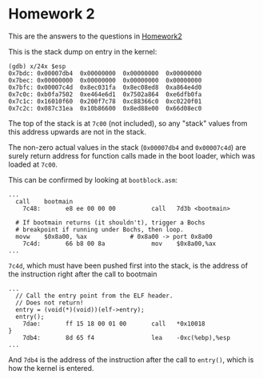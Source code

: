 # Homework 2

This are the answers to the questions in [Homework2](https://pdos.csail.mit.edu/6.828/2011/homework/xv6-intro.html)


This is the stack dump on entry in the kernel:
```
(gdb) x/24x $esp
0x7bdc:	0x00007db4	0x00000000	0x00000000	0x00000000
0x7bec:	0x00000000	0x00000000	0x00000000	0x00000000
0x7bfc:	0x00007c4d	0x8ec031fa	0x8ec08ed8	0xa864e4d0
0x7c0c:	0xb0fa7502	0xe464e6d1	0x7502a864	0xe6dfb0fa
0x7c1c:	0x16010f60	0x200f7c78	0xc88366c0	0xc0220f01
0x7c2c:	0x087c31ea	0x10b86600	0x8ed88e00	0x66d08ec0
```

The top of the stack is at ```7c00``` (not included), so any "stack" values from this address upwards are not in the stack.

The non-zero actual values in the stack (```0x00007db4``` and ```0x00007c4d```) are surely return address for function calls made in the boot loader, which was loaded at ```7c00```.

This can be confirmed by looking at ```bootblock.asm```:
```
...
  call    bootmain
    7c48:       e8 ee 00 00 00          call   7d3b <bootmain>

  # If bootmain returns (it shouldn't), trigger a Bochs
  # breakpoint if running under Bochs, then loop.
  movw    $0x8a00, %ax            # 0x8a00 -> port 0x8a00
    7c4d:       66 b8 00 8a             mov    $0x8a00,%ax
...
```
```7c4d```, which must have been pushed first into the stack, is the address of the instruction right after the call to bootmain
```
...
  // Call the entry point from the ELF header.
  // Does not return!
  entry = (void(*)(void))(elf->entry);
  entry();
    7dae:       ff 15 18 00 01 00       call   *0x10018
}
    7db4:       8d 65 f4                lea    -0xc(%ebp),%esp
...
```
And ```7db4``` is the address of the instruction after the call to ```entry()```, which is how the kernel is entered.

